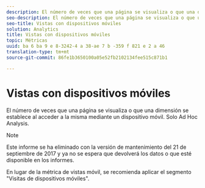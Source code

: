 ```yaml
---
description: El número de veces que una página se visualiza o que una dimensión se establece al acceder a la misma mediante un dispositivo móvil. Solo Ad Hoc Analysis.
seo-description: El número de veces que una página se visualiza o que una dimensión se establece al acceder a la misma mediante un dispositivo móvil. Solo Ad Hoc Analysis.
seo-title: Vistas con dispositivos móviles
solution: Analytics
title: Vistas con dispositivos móviles
topic: Métricas
uuid: ba 6 ba 9 e 8-3242-4 a 38-ae 7 b -359 f 821 e 2 a 46
translation-type: tm+mt
source-git-commit: 86fe1b3650100a05e52fb2102134fee515c871b1

---
```



# Vistas con dispositivos móviles

El número de veces que una página se visualiza o que una dimensión se establece al acceder a la misma mediante un dispositivo móvil. Solo Ad Hoc Analysis.

>[!NOTE]
>
>Este informe se ha eliminado con la versión de mantenimiento del 21 de septiembre de 2017 y ya no se espera que devolverá los datos o que esté disponible en los informes.

En lugar de la métrica de vistas móvil, se recomienda aplicar el segmento "Visitas de dispositivos móviles".
